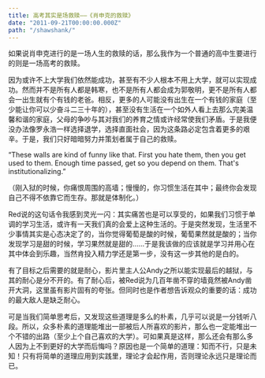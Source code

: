 ```yaml
---
title: 高考其实是场救赎——《肖申克的救赎》
date: "2011-09-21T00:00:00.000Z"
path: "/shawshank/"
---
```

如果说肖申克进行的是一场人生的救赎的话，那么我作为一个普通的高中生要进行的则是一场高考的救赎。

因为或许不上大学我们依然能成功，甚至有不少人根本不用上大学，就可以实现成功。然而并不是所有人都是韩寒，也不是所有人都会成为郭敬明，更不是所有人都会一出生就有个有钱的老爸。相反，更多的人可能没有出生在一个有钱的家庭（至少能让你可以少奋斗二三十年的），甚至没有生活在一个如外人看上去那么完美温馨和谐的家庭，父母的争吵与其对我们的养育之情或许经常使我们矛盾。于是我便没办法像罗永浩一样选择退学，选择直面社会，因为这条路必定包含着更多的艰辛。于是，我们只好暗暗努力并策划者属于自己的救赎。

“These walls are kind of funny like that. First you hate them, then you get used to them. Enough time passed, get so you depend on them. That's institutionalizing.”

（刚入狱的时候，你痛恨周围的高墙；慢慢的，你习惯生活在其中；最终你会发现自己不得不依靠它而生存。那就是体制化。）

Red说的这句话令我感到灵光一闪：其实痛苦也是可以享受的，如果我们习惯于单调的学习生活，或许有一天我们真的会爱上这种生活的。于是突然发现，生活里不少事情其实是心态决定了的，当你觉得葡萄是酸的时候，葡萄果然就是酸的；当你发现学习是甜的时候，学习果然就是甜的……于是我该做的应该就是学习并用心在其中体会到乐趣，当然肯投入精力学还是第一步，没有这一步其他的是白的。

有了目标之后需要的就是耐心，影片里主人公Andy之所以能实现最后的越狱，与其的耐心是分不开的。有了耐心后，被Red说为几百年凿不穿的墙竟然被Andy凿开大洞，这里虽有影片固有的夸张。但同时也是作者想告诉观众的重要的话：成功的最大敌人是缺乏耐心。

可是当我们简单思考后，又发现这些道理是多么的朴素，几乎可以说是一分钱听八段。所以，众多朴素的道理能堆出一部被后人所喜欢的影片，那么也一定能堆出一个不错的出路（至少上个自己喜欢的大学）。可如果真是这样，那么还会有那么多人因为上不到更好的大学而后悔吗？原因也是一个简单的道理：知而不行，只是未知！只有将简单的道理应用到实践里，理论才会起作用，否则理论永远只是理论而已。

